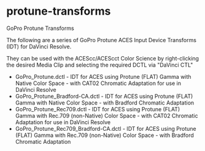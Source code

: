 # protune-transforms
GoPro Protune Transforms

The following are a series of GoPro Protune ACES Input Device Transforms (IDT) for DaVinci Resolve.

They can be used with the ACEScc/ACEScct Color Science by right-clicking the desired Media Clip and selecting the required DCTL via "DaVinci CTL"

* GoPro_Protune.dctl - IDT for ACES using Protune (FLAT) Gamma with Native Color Space - with CAT02 Chromatic Adaptation for use in DaVinci Resolve
* GoPro_Protune_Bradford-CA.dctl - IDT for ACES using Protune (FLAT) Gamma with Native Color Space - with Bradford Chromatic Adaptation
* GoPro_Protune_Rec709.dctl - IDT for ACES using Protune (FLAT) Gamma with Rec.709 (non-Native) Color Space - with CAT02 Chromatic Adaptation for use in DaVinci Resolve
* GoPro_Protune_Rec709_Bradford-CA.dctl - IDT for ACES using Protune (FLAT) Gamma with Rec.709 (non-Native) Color Space - with Bradford Chromatic Adaptation